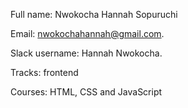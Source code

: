 Full name: Nwokocha Hannah Sopuruchi

Email: nwokochahannah@gmail.com.

Slack username: Hannah Nwokocha.

Tracks: frontend 

Courses: HTML, CSS and JavaScript